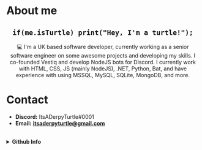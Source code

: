 <link rel="stylesheet" href="https://raw.githubusercontent.com/ItsADerpyTurtle/ItsADerpyTurtle/master/main.css">

# About me
<h2 align="center"><code>if(me.isTurtle) print("Hey, I'm a turtle!");</code></h1>
<p align="center">💻 I'm a UK based software developer, currently working as a senior software engineer on some awesome projects and developing my skills. I co-founded Vestiq and develop NodeJS bots for Discord. I currently work with HTML, CSS, JS (mainly NodeJS), .NET, Python, Bat, and have experience with using MSSQL, MySQL, SQLite, MongoDB, and more.</p>

# Contact
- **Discord:** ItsADerpyTurtle#0001
- **Email:** <a href="mailto:itsaderpyturtle@gmail.com"><b>itsaderpyturtle@gmail.com<b></a>

<br>

<details>
  <summary><b>Github Info</b></summary>
  <br>
  <img src="https://github-readme-stats.vercel.app/api?username=ItsADerpyTurtle&show_icons=true&count_private=true&theme=darcula">
</details>
